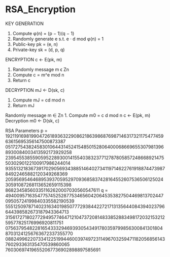 # RSA_Encryption


KEY GENERATION
1.	Compute φ(n) = (p − 1)(q − 1)
2.	Randomly generate e s.t. e · d mod φ(n) = 1
3.	Public-key pk = (e, n)
4.	Private-key sk = (d, p, q)

ENCRYPTION c ← E(pk, m)
1.	Randomly message m ϵ Zn
2.	Compute c = m^e mod n
3.	Return c

DECRYPTION mJ ← D(sk, c) 
1.	Compute mJ = cd mod n
2.	Return mJ



 Randomly message m ∈ Zn 1. Compute m0 = c d mod n
c ← E(pk, m) Decryption m0 ← D(sk, c)

RSA Parameters
p =
1921191698199047261893632290862186398687698714631732117547745963615695356147500873387
0517275438245830106443145241548501528064000686696553079813968930084003413592173929258
2395455385590595228930014155403832377127878058572486689214755030290122100917986244014
9355132183673917029056934388514640273411971462276191887447398784922465882120349268369
2059569546468953937059529709368583742816455260753650612502430591087268113652659115398
868234585603351162620007030560547611
q =
4940095716354775745252877534656042064535382750446981370244709505724199840335582190539
5551250978714023163401985077729384422721713135644084394023796644398582673187943364713
3156172718027729495774647121047372081483385288349817203215321259577825176996920811751
0756379548228165433329469393054349178035979985630084130180487031241256763672337355770
0882499622073341225199446003974972311496703259471182056856143760293363135470539860065
760306974196552067736902898897585691
